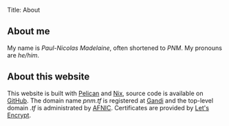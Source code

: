 Title: About

## About me

My name is *Paul-Nicolas Madelaine*, often shortened to *PNM*. My pronouns are
*he/him*.

## About this website

This website is built with [Pelican](https://getpelican.com/) and
[Nix](https://nixos.org/), source code is available on
[GitHub](https://github.com/pnmadelaine/website). The domain name *pnm.tf* is
registered at [Gandi](https://www.gandi.net/) and the top-level domain *.tf* is
administrated by [AFNIC](https://www.afnic.fr/). Certificates are provided by
[Let's Encrypt](https://letsencrypt.org/).
